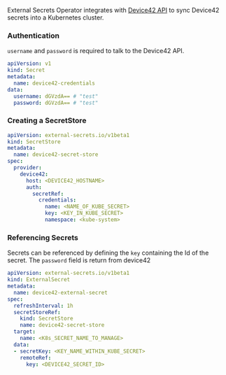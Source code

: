 External Secrets Operator integrates with [Device42 API](https://api.device42.com/#!/Passwords/getPassword) to sync Device42 secrets into a Kubernetes cluster.


### Authentication

`username` and `password` is required to talk to the Device42 API.

```yaml
apiVersion: v1
kind: Secret
metadata:
  name: device42-credentials
data:
  username: dGVzdA== # "test"
  password: dGVzdA== # "test"
```

### Creating a SecretStore

```yaml
apiVersion: external-secrets.io/v1beta1
kind: SecretStore
metadata:
  name: device42-secret-store
spec:
  provider:
    device42:
      host: <DEVICE42_HOSTNAME>
      auth:
        secretRef:
          credentials:
            name: <NAME_OF_KUBE_SECRET>
            key: <KEY_IN_KUBE_SECRET>
            namespace: <kube-system>
```

### Referencing Secrets

Secrets can be referenced by defining the `key` containing the Id of the secret.
The `password` field is return from device42

```yaml
apiVersion: external-secrets.io/v1beta1
kind: ExternalSecret
metadata:
  name: device42-external-secret
spec:
  refreshInterval: 1h
  secretStoreRef:
    kind: SecretStore
    name: device42-secret-store
  target:
    name: <K8s_SECRET_NAME_TO_MANAGE>
  data:
  - secretKey: <KEY_NAME_WITHIN_KUBE_SECRET>
    remoteRef:
      key: <DEVICE42_SECRET_ID>
```
